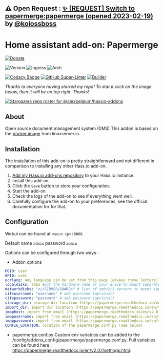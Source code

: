 ## &#9888; Open Request : [✨ [REQUEST] Switch to papermerge:papermerge (opened 2023-02-19)](https://github.com/alexbelgium/hassio-addons/issues/720) by [@kolossboss](https://github.com/kolossboss)
# Home assistant add-on: Papermerge

[![Donate][donation-badge]](https://www.buymeacoffee.com/alexbelgium)

![Version](https://img.shields.io/badge/dynamic/json?label=Version&query=%24.version&url=https%3A%2F%2Fraw.githubusercontent.com%2Falexbelgium%2Fhassio-addons%2Fmaster%2Fpapermerge%2Fconfig.json)
![Ingress](https://img.shields.io/badge/dynamic/json?label=Ingress&query=%24.ingress&url=https%3A%2F%2Fraw.githubusercontent.com%2Falexbelgium%2Fhassio-addons%2Fmaster%2Fpapermerge%2Fconfig.json)
![Arch](https://img.shields.io/badge/dynamic/json?color=success&label=Arch&query=%24.arch&url=https%3A%2F%2Fraw.githubusercontent.com%2Falexbelgium%2Fhassio-addons%2Fmaster%2Fpapermerge%2Fconfig.json)

[![Codacy Badge](https://app.codacy.com/project/badge/Grade/9c6cf10bdbba45ecb202d7f579b5be0e)](https://www.codacy.com/gh/alexbelgium/hassio-addons/dashboard?utm_source=github.com&utm_medium=referral&utm_content=alexbelgium/hassio-addons&utm_campaign=Badge_Grade)
[![GitHub Super-Linter](https://github.com/alexbelgium/hassio-addons/workflows/Lint%20Code%20Base/badge.svg)](https://github.com/marketplace/actions/super-linter)
[![Builder](https://github.com/alexbelgium/hassio-addons/workflows/Builder/badge.svg)](https://github.com/alexbelgium/hassio-addons/actions/workflows/builder.yaml)

[donation-badge]: https://img.shields.io/badge/Buy%20me%20a%20coffee-%23d32f2f?logo=buy-me-a-coffee&style=flat&logoColor=white

_Thanks to everyone having starred my repo! To star it click on the image below, then it will be on top right. Thanks!_


[![Stargazers repo roster for @alexbelgium/hassio-addons](https://git-lister.onrender.com/api/stars/alexbelgium/hassio-addons?limit=30)](https://github.com/alexbelgium/hassio-addons/stargazers)

## About

Open source document management system (DMS)
This addon is based on the [docker image](https://hub.docker.com/r/linuxserver/papermerge) from linuxserver.io.

## Installation

The installation of this add-on is pretty straightforward and not different in
comparison to installing any other Hass.io add-on.

1. [Add my Hass.io add-ons repository][repository] to your Hass.io instance.
1. Install this add-on.
1. Click the `Save` button to store your configuration.
1. Start the add-on.
1. Check the logs of the add-on to see if everything went well.
1. Carefully configure the add-on to your preferences, see the official documentation for for that.

## Configuration

Webui can be found at `<your-ip>:8000`.

Default name `admin` password `admin`

Options can be configured through two ways :

- Addon options

```yaml
PGID: user
GPID: user
ocrlang: Any language can be set from this page (always three letters) [here](https://tesseract-ocr.github.io/tessdoc/Data-Files#data-files-for-version-400-november-29-2016).
localdisks: sda1 #put the hardware name of your drive to mount separated by commas, or its label. ex. sda1, sdb1, MYNAS...
networkdisks: "<//SERVER/SHARE>" # list of smbv2/3 servers to mount (optional)
cifsusername: "username" # smb username (optional)
cifspassword: "password" # smb password (optional)
storage_dir: storage dir location (https://papermerge.readthedocs.io/en/v2.0.1/consumption.html)
import_dir: import dir location (https://papermerge.readthedocs.io/en/v2.0.1/consumption.html)
imaphost: import from email (https://papermerge.readthedocs.io/en/v2.0.1/consumption.html#imap-email)
imapusername: import from email (https://papermerge.readthedocs.io/en/v2.0.1/consumption.html#imap-email)
imappassword: import from email (https://papermerge.readthedocs.io/en/v2.0.1/consumption.html#imap-email)
CONFIG_LOCATION: location of the papermerge.conf.py (see below)
```

- papermerge.conf.py
  Custom env variables can be added to the /config/addons_config/papermerge/papermerge.conf.py.
  Full variables can be found here : https://papermerge.readthedocs.io/en/v2.0.1/settings.html.

[repository]: https://github.com/alexbelgium/hassio-addons
